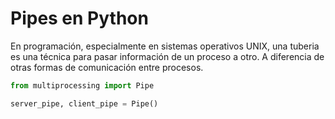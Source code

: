 # Pipes en Python

En programación, especialmente en sistemas operativos UNIX, una tuberia es una técnica para pasar información de un proceso a otro. A diferencia de otras formas de comunicación entre procesos.

```python
from multiprocessing import Pipe

server_pipe, client_pipe = Pipe()
```
